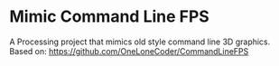 # Mimic Command Line FPS
A Processing project that mimics old style command line 3D graphics. Based on: https://github.com/OneLoneCoder/CommandLineFPS
